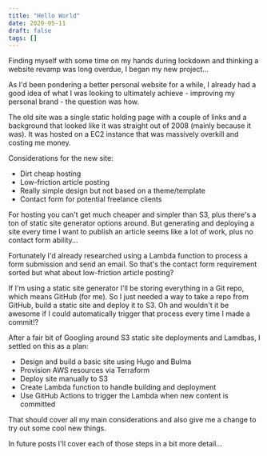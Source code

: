 ```yaml
---
title: "Hello World"
date: 2020-05-11
draft: false
tags: []
---
```


Finding myself with some time on my hands during lockdown and thinking a website
revamp was long overdue, I began my new project...

As I'd been pondering a better personal website for a while, I already had a
good idea of what I was looking to ultimately achieve - improving my personal
brand - the question was how.

The old site was a single static holding page with a couple of links and a
background that looked like it was straight out of 2008 (mainly because it was).
It was hosted on a EC2 instance that was massively overkill and costing me money.

Considerations for the new site:

- Dirt cheap hosting
- Low-friction article posting
- Really simple design but not based on a theme/template
- Contact form for potential freelance clients

For hosting you can't get much cheaper and simpler than S3, plus there's a ton
of static site generator options around. But generating and deploying a site
every time I want to publish an article seems like a lot of work, plus no contact
form ability...

Fortunately I'd already researched using a Lambda function to process a form submission
and send an email. So that's the contact form requirement sorted but what about
low-friction article posting?

If I'm using a static site generator I'll be storing everything in a Git repo,
which means GitHub (for me). So I just needed a way to take a repo from GitHub,
build a static site and deploy it to S3. Oh and wouldn't it be awesome if I could
automatically trigger that process every time I made a commit!?

After a fair bit of Googling around S3 static site deployments and Lamdbas,
I settled on this as a plan:

- Design and build a basic site using Hugo and Bulma
- Provision AWS resources via Terraform
- Deploy site manually to S3
- Create Lambda function to handle building and deployment
- Use GitHub Actions to trigger the Lambda when new content is committed

That should cover all my main considerations and also give me a change to try
out some cool new things.

In future posts I'll cover each of those steps in a bit more detail...
